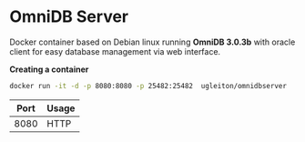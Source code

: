 # OmniDB Server

Docker container based on Debian linux running **OmniDB 3.0.3b** with oracle client for easy database management via web interface.


**Creating a container**
```sh
docker run -it -d -p 8080:8080 -p 25482:25482  ugleiton/omnidbserver
```


|Port| Usage  |
|--|--|
| 8080 | HTTP  |

